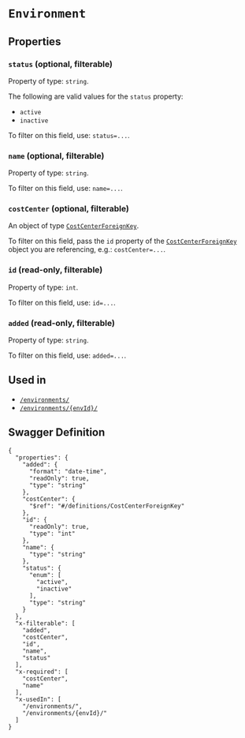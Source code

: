 # `Environment` #







## Properties ##

### `status` (optional, filterable) ###




Property of type: `string`.

 
The following are valid values for the `status` property:
  + `active`
  + `inactive`

To filter on this field, use: `status=...`.


### `name` (optional, filterable) ###




Property of type: `string`.


To filter on this field, use: `name=...`.


### `costCenter` (optional, filterable) ###




An object of type [`CostCenterForeignKey`](./../definitions/CostCenterForeignKey.mkd).

To filter on this field, pass the `id` property of the [`CostCenterForeignKey`](./../definitions/CostCenterForeignKey.mkd) object you are referencing,
e.g.: `costCenter=...`.


### `id` (read-only, filterable) ###




Property of type: `int`.


To filter on this field, use: `id=...`.


### `added` (read-only, filterable) ###




Property of type: `string`.


To filter on this field, use: `added=...`.




## Used in ##

  + [`/environments/`](./../rest/api/v1beta0/account/environments/)
  + [`/environments/{envId}/`](./../rest/api/v1beta0/account/environments/{envId}/)

## Swagger Definition ##

    {
      "properties": {
        "added": {
          "format": "date-time", 
          "readOnly": true, 
          "type": "string"
        }, 
        "costCenter": {
          "$ref": "#/definitions/CostCenterForeignKey"
        }, 
        "id": {
          "readOnly": true, 
          "type": "int"
        }, 
        "name": {
          "type": "string"
        }, 
        "status": {
          "enum": [
            "active", 
            "inactive"
          ], 
          "type": "string"
        }
      }, 
      "x-filterable": [
        "added", 
        "costCenter", 
        "id", 
        "name", 
        "status"
      ], 
      "x-required": [
        "costCenter", 
        "name"
      ], 
      "x-usedIn": [
        "/environments/", 
        "/environments/{envId}/"
      ]
    }
